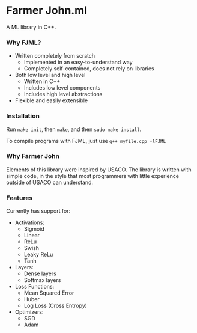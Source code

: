 # Farmer John.ml

A ML library in C++.

### Why FJML?

- Written completely from scratch
   - Implemented in an easy-to-understand way
   - Completely self-contained, does not rely on libraries
 - Both low level and high level
   - Written in C++
   - Includes low level components
   - Includes high level abstractions
 - Flexible and easily extensible

### Installation

Run `make init`, then `make`, and then `sudo make install`.

To compile programs with FJML, just use `g++ myfile.cpp -lFJML`

### Why Farmer John

Elements of this library were inspired by USACO. The library is written with simple code, in the style that most programmers with little experience outside of USACO can understand.

### Features

Currently has support for:
 - Activations:
   - Sigmoid
   - Linear
   - ReLu
   - Swish
   - Leaky ReLu
   - Tanh
 - Layers:
   - Dense layers
   - Softmax layers
 - Loss Functions: 
   - Mean Squared Error
   - Huber
   - Log Loss (Cross Entropy)
 - Optimizers:
   - SGD
   - Adam
